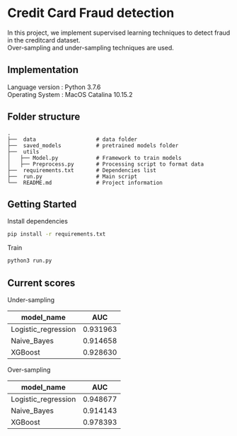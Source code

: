 # Credit Card Fraud detection
In this project, we implement supervised learning techniques to detect fraud in the creditcard dataset.<br/>
Over-sampling and under-sampling techniques are used.

## Implementation

Language version : Python 3.7.6 <br />
Operating System : MacOS Catalina 10.15.2

## Folder structure

    .
    ├──  data                   # data folder
    ├──  saved_models           # pretrained models folder
    ├──  utils                   
    │   ├── Model.py            # Framework to train models
    │   ├── Preprocess.py       # Processing script to format data
    ├──  requirements.txt       # Dependencies list
    ├──  run.py                 # Main script
    └──  README.md              # Project information


## Getting Started
Install dependencies <br />
```sh
pip install -r requirements.txt
```

Train <br />
```sh
python3 run.py
```
## Current scores
Under-sampling <br />

| model_name          | AUC      |
|---------------------|----------|
| Logistic_regression | 0.931963 |
| Naive_Bayes         | 0.914658 |
| XGBoost             | 0.928630 |

Over-sampling <br />

| model_name          | AUC      |
|---------------------|----------|
| Logistic_regression | 0.948677 |
| Naive_Bayes         | 0.914143 |
| XGBoost             | 0.978393 |
